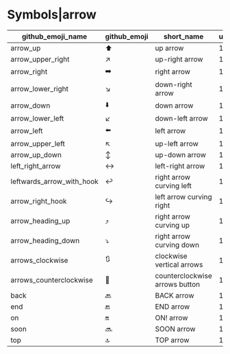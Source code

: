 # Symbols|arrow

|github_emoji_name|github_emoji|short_name|unicode_index|
|---|---|---|---|
|arrow_up|:arrow_up:|up arrow|1354|
|arrow_upper_right|:arrow_upper_right:|up-right arrow|1355|
|arrow_right|:arrow_right:|right arrow|1356|
|arrow_lower_right|:arrow_lower_right:|down-right arrow|1357|
|arrow_down|:arrow_down:|down arrow|1358|
|arrow_lower_left|:arrow_lower_left:|down-left arrow|1359|
|arrow_left|:arrow_left:|left arrow|1360|
|arrow_upper_left|:arrow_upper_left:|up-left arrow|1361|
|arrow_up_down|:arrow_up_down:|up-down arrow|1362|
|left_right_arrow|:left_right_arrow:|left-right arrow|1363|
|leftwards_arrow_with_hook|:leftwards_arrow_with_hook:|right arrow curving left|1364|
|arrow_right_hook|:arrow_right_hook:|left arrow curving right|1365|
|arrow_heading_up|:arrow_heading_up:|right arrow curving up|1366|
|arrow_heading_down|:arrow_heading_down:|right arrow curving down|1367|
|arrows_clockwise|:arrows_clockwise:|clockwise vertical arrows|1368|
|arrows_counterclockwise|:arrows_counterclockwise:|counterclockwise arrows button|1369|
|back|:back:|BACK arrow|1370|
|end|:end:|END arrow|1371|
|on|:on:|ON! arrow|1372|
|soon|:soon:|SOON arrow|1373|
|top|:top:|TOP arrow|1374|
